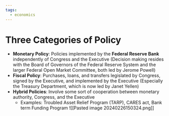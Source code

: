 ```yaml
---
tags:
  - economics
---
```


# Three Categories of Policy
- **Monetary Policy**: Policies implemented by the **Federal Reserve Bank** independently of Congress and the Executive (Decision making resides with the Board of Governors of the Federal Reserve System and the larger Federal Open Market Committee, both led by Jerome Powell)
- **Fiscal Policy**: Purchases, loans, and transfers legislated by Congress, signed by the Executive, and implemented by the Executive (Especially the Treasury Department, which is now led by Janet Yellen)
- **Hybrid Policies**: Involve some sort of cooperation between monetary authority, Congress, and the Executive
	- Examples: Troubled Asset Relief Program (TARP), CARES act, Bank term Funding Program
![[Pasted image 20240226150324.png]]
